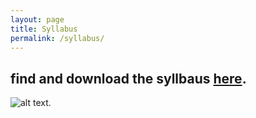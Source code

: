 ```yaml
---
layout: page
title: Syllabus
permalink: /syllabus/
---
```


find and download the syllbaus [here](static_files/Capture.jpg).
---
![alt text](http://uupload.ir/files/lur_capture.jpg).